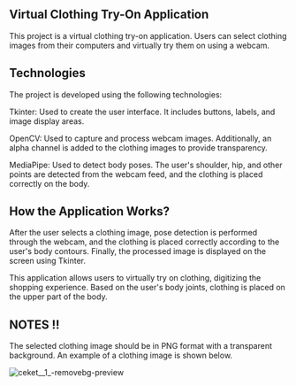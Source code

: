 ## Virtual Clothing Try-On Application
This project is a virtual clothing try-on application. Users can select clothing images from their computers and virtually try them on using a webcam.

## Technologies
The project is developed using the following technologies:

Tkinter: Used to create the user interface. It includes buttons, labels, and image display areas.

OpenCV: Used to capture and process webcam images. Additionally, an alpha channel is added to the clothing images to provide transparency.

MediaPipe: Used to detect body poses. The user's shoulder, hip, and other points are detected from the webcam feed, and the clothing is placed correctly on the body.

## How the Application Works?
After the user selects a clothing image, pose detection is performed through the webcam, and the clothing is placed correctly according to the user's body contours. Finally, the processed image is displayed on the screen using Tkinter.

This application allows users to virtually try on clothing, digitizing the shopping experience. Based on the user's body joints, clothing is placed on the upper part of the body.

## NOTES !!
The selected clothing image should be in PNG format with a transparent background. An example of a clothing image is shown below.

![ceket__1_-removebg-preview](https://github.com/user-attachments/assets/a57ceefe-8028-4ed9-8075-bb14529bb6a7)


